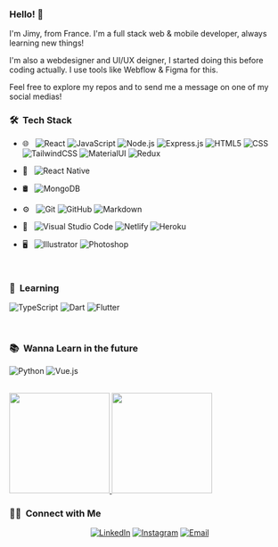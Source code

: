 ### Hello! 👋

I'm Jimy, from France. I'm a full stack web & mobile developer, always learning new things!

I'm also a webdesigner and UI/UX deigner, I started doing this before coding actually. I use tools like Webflow & Figma for this.

Feel free to explore my repos and to send me a message on one of my social medias!

<h3> 🛠 &nbsp;Tech Stack</h3>

- 🌐 &nbsp;
  ![React](https://img.shields.io/badge/React-20232A?style=for-the-badge&logo=react&logoColor=61DAFB)
  ![JavaScript](https://img.shields.io/badge/JavaScript-F7DF1E?style=for-the-badge&logo=javascript&logoColor=black)
  ![Node.js](https://img.shields.io/badge/Node.js-43853D?style=for-the-badge&logo=node.js&logoColor=white)
  ![Express.js](https://img.shields.io/badge/Express.js-404D59?style=for-the-badge)
  ![HTML5](https://img.shields.io/badge/HTML-239120?style=for-the-badge&logo=html5&logoColor=white)
  ![CSS](https://img.shields.io/badge/CSS-239120?&style=for-the-badge&logo=css3&logoColor=white)
  ![TailwindCSS](https://img.shields.io/badge/Tailwind_CSS-38B2AC?style=for-the-badge&logo=tailwind-css&logoColor=white)
  ![MaterialUI](https://img.shields.io/badge/Material--UI-0081CB?style=for-the-badge&logo=material-ui&logoColor=white)
  ![Redux](https://img.shields.io/badge/Redux-593D88?style=for-the-badge&logo=redux&logoColor=white)

- 📱 &nbsp;
  ![React Native](https://img.shields.io/badge/React_Native-20232A?style=for-the-badge&logo=react&logoColor=61DAFB)
  
- 🛢 &nbsp;
  ![MongoDB](https://img.shields.io/badge/MongoDB-4EA94B?style=for-the-badge&logo=mongodb&logoColor=white)
- ⚙️ &nbsp;
  ![Git](https://img.shields.io/badge/-Git-333333?style=flat&logo=git)
  ![GitHub](https://img.shields.io/badge/GitHub-100000?style=for-the-badge&logo=github&logoColor=white)
  ![Markdown](https://img.shields.io/badge/Markdown-000000?style=for-the-badge&logo=markdown&logoColor=white)
- 🔧 &nbsp;
  ![Visual Studio Code](https://img.shields.io/badge/-Visual%20Studio%20Code-333333?style=flat&logo=visual-studio-code&logoColor=007ACC)
  ![Netlify](https://img.shields.io/badge/Netlify-00C7B7?style=for-the-badge&logo=netlify&logoColor=white)
  ![Heroku](https://img.shields.io/badge/Heroku-430098?style=for-the-badge&logo=heroku&logoColor=white)

- 🖥 &nbsp;
  ![Illustrator](https://aleen42.github.io/badges/src/illustrator.svg)
  ![Photoshop](https://aleen42.github.io/badges/src/photoshop.svg)

<br/>

<h3> 📖 &nbsp;Learning </h3>

  ![TypeScript](https://img.shields.io/badge/TypeScript-007ACC?style=for-the-badge&logo=typescript&logoColor=white)
  ![Dart](https://img.shields.io/badge/Dart-0175C2?style=for-the-badge&logo=dart&logoColor=white)
  ![Flutter](https://img.shields.io/badge/Flutter-02569B?style=for-the-badge&logo=flutter&logoColor=white)
  
<br />

<h3> 📚 &nbsp;Wanna Learn in the future </h3>

  ![Python](https://img.shields.io/badge/Python-3776AB?style=for-the-badge&logo=python&logoColor=white)
  ![Vue.js](https://img.shields.io/badge/Vue.js-35495E?style=for-the-badge&logo=vue.js&logoColor=4FC08D)
  
<br />

<a href="https://github.com/jimymltta">
  <img height="180em" src="https://github-readme-stats.vercel.app/api?username=jimymltta&theme=buefy&show_icons=true" />
  <img height="180em" src="https://github-readme-stats.vercel.app/api/top-langs/?username=jimymltta&theme=buefy&layout=compact" />
</a>

<br/>

<h3> 🤝🏻 &nbsp;Connect with Me </h3>

<p align="center">
<!---
<a href="https://www.adityavsingh.com/"><img alt="Website" src="https://img.shields.io/badge/Website-www.adityavsingh.com-blue?style=flat-square&logo=google-chrome"></a>
-->
<a href="https://www.linkedin.com/in/jimymarletta/"><img alt="LinkedIn" src="https://img.shields.io/badge/LinkedIn-Jimy%20Marletta-blue?style=flat-square&logo=linkedin"></a>
<a href="https://www.instagram.com/neodesign.amiens/"><img alt="Instagram" src="https://img.shields.io/badge/Instagram-neodesign.amiens-blue?style=flat-square&logo=instagram"></a>
<a href="mailto:jimy@neodesign.io"><img alt="Email" src="https://img.shields.io/badge/Email-jimy@neodesign.io-blue?style=flat-square&logo=gmail"></a>
</p>
